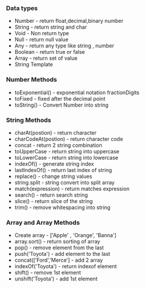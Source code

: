 ### Data types 

   - Number - return float,decimal,binary number
   - String - return string and char
   - Void - Non return type
   - Null - return null value
   - Any - return any type like string , number
   - Boolean - return true or false
   - Array - return set of value
   - String Template 

### Number Methods

 - toExponential() -  exponential notation fractionDigits 
 - toFixed - fixed  after the decimal point
 - toString() - Convert Number into string


### String Methods 
   - charAt(postion) - return character
   - charCodeAt(postion) - return character code
   - concat - return 2 string combination
   - toUpperCase - return string into uppercase
   - toLowerCase - return string into lowercase
   - indexOf() - generate string index
   - lastIndexOf() - return last index of string
   - replace() - change string values
   - string.split - string convert into split array
   - match(expression) - return matches expression
   - search() - return search string
   - slice() - return slice of the string
   - trim() - remove whitespacing into string

### Array and Array Methods 

   - Create array - ['Apple' , 'Orange', 'Banna']
   - array.sort() - return sorting of array
   - pop() - remove element from the last
   - push('Toyota') - add element to the last
   - concat(['Ford','Merce'] - add 2 array
   - indexOf('Toyota') - return indexof element
   - shift() - remove 1st element
   - unshift('Toyota') - add 1st element
